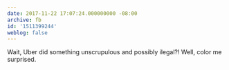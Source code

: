 ```yaml
---
date: 2017-11-22 17:07:24.000000000 -08:00
archive: fb
id: '1511399244'
weblog: false
---
```


Wait, Uber did something unscrupulous and possibly ilegal?! Well, color me surprised.
